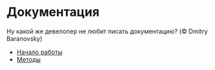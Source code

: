 # Документация
Ну какой же девелопер не любит писать документацию? (© Dmitry Baranovsky)

* [Начало работы](./GettingStarted.md)
* [Методы](./Methods.md)